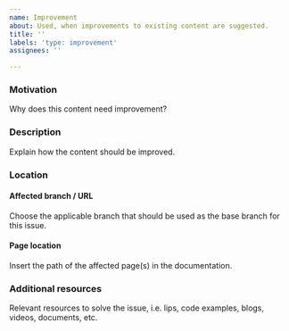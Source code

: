 ```yaml
---
name: Improvement
about: Used, when improvements to existing content are suggested.
title: ''
labels: 'type: improvement'
assignees: ''

---
```


### Motivation
Why does this content need improvement?

### Description
Explain how the content should be improved.

### Location

#### Affected branch / URL
Choose the applicable branch that should be used as the base branch for this issue.

#### Page location
Insert the path of the affected page(s) in the documentation.

### Additional resources
Relevant resources to solve the issue, i.e. lips, code examples, blogs, videos, documents, etc.
